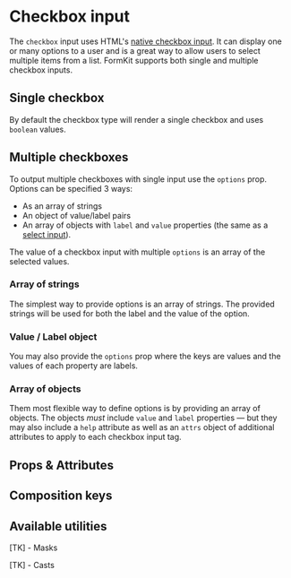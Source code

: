 # Checkbox input

The `checkbox` input uses HTML's [native checkbox input](https://developer.mozilla.org/en-US/docs/Web/HTML/Element/input/checkbox). It can display one or many options to a user and is a great way to allow users to select multiple items from a list. FormKit supports both single and multiple checkbox inputs.

## Single checkbox

By default the checkbox type will render a single checkbox and uses `boolean` values.

<example
name="Checkbox input"
file="/_content/examples/checkbox-single/checkbox-single"
langs="vue"></example>

## Multiple checkboxes

To output multiple checkboxes with single input use the `options` prop. Options can be specified 3 ways:

- As an array of strings
- An object of value/label pairs
- An array of objects with `label` and `value` properties (the same as a [select input](/inputs/select)).

The value of a checkbox input with multiple `options` is an array of the selected values.

### Array of strings

The simplest way to provide options is an array of strings. The provided strings will be used for both the label and the value of the option.

<example
name="Checkbox input"
file="/_content/examples/checkbox-strings/checkbox-strings"
langs="vue"></example>

### Value / Label object

You may also provide the `options` prop where the keys are values and the values of each property are labels.

<example
name="Checkbox input"
file="/_content/examples/checkbox-object/checkbox-object"
langs="vue"></example>

### Array of objects

Them most flexible way to define options is by providing an array of objects. The objects _must_ include `value` and `label` properties — but they may also include a `help` attribute as well as an `attrs` object of additional attributes to apply to each checkbox input tag.

<example
name="Checkbox input"
file="/_content/examples/checkbox-objects/checkbox-objects"
langs="vue"></example>

## Props & Attributes

<reference-table input="checkbox" :data="[{prop: 'options', type: 'Array/Object', default: '[]', description: 'An object of value/label pairs or an array of strings, or an array of objects that <em>must</em> contain a label and value property.'}, { prop: 'on-value', type: 'any', default: 'true', description: 'The value when the checkbox is checked (single checkboxes only)'}, { prop: 'off-value', type: 'any', default: 'false', description: 'The value when the checkbox is unchecked (single checkboxes only)'}]">
</reference-table>

## Composition keys

<reference-table type="compositionKeys" primary="composition-key" :data="[{'composition-key': 'decorator', description: 'Responsible for the element immediately following the input element — usually used for styling.'}, { 'composition-key': 'legend', description: 'Responsible for the fieldset’s legend element.'}, {'composition-key': 'options', description: 'Responsible for the wrapper element around all of the option items'},{'composition-key': 'option', description: 'Responsible for the wrapper around each item in the options.'}]">
</reference-table>

## Available utilities

[TK] - Masks

[TK] - Casts
